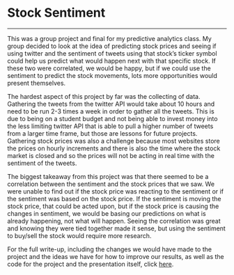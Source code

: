 # Stock Sentiment

---

This was a group project and final for my predictive analytics class. My group decided to look at the idea of predicting stock prices and seeing if using twitter and the sentiment of tweets using that stock’s ticker symbol could help us predict what would happen next with that specific stock. If these two were correlated, we would be happy, but if we could use the sentiment to predict the stock movements, lots more opportunities would present themselves. 


The hardest aspect of this project by far was the collecting of data. Gathering the tweets from the twitter API would take about 10 hours and need to be run 2-3 times a week in order to gather all the tweets. This is due to being on a student budget and not being able to invest money into the less limiting twitter API that is able to pull a higher number of tweets from a larger time frame, but those are lessons for future projects. Gathering stock prices was also a challenge because most websites store the prices on hourly increments and there is also the time where the stock market is closed and so the prices will not be acting in real time with the sentiment of the tweets. 


The biggest takeaway from this project was that there seemed to be a correlation between the sentiment and the stock prices that we saw. We were unable to find out if the stock price was reacting to the sentiment or if the sentiment was based on the stock price. If the sentiment is moving the stock price, that could be acted upon, but if the stock price is causing the changes in sentiment, we would be basing our predictions on what is already happening, not what will happen. Seeing the correlation was great and knowing they were tied together made it sense, but using the sentiment to buy/sell the stock would require more research. 
    
    
For the full write-up, including the changes we would have made to the project and the ideas we have for how to improve our results, as well as the code for the project and the presentation itself, click <a href="https://github.com/CanOpenerInACan/DSC_Projects/tree/main/Sentiment%20Analysis">here</a>.
